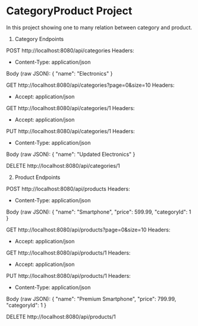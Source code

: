 ﻿# CategoryProduct  Project

  In this project showing one to many relation between category and product.
  1. Category Endpoints


POST http://localhost:8080/api/categories
Headers:
- Content-Type: application/json

Body (raw JSON):
{
    "name": "Electronics"
}


GET http://localhost:8080/api/categories?page=0&size=10
Headers:
- Accept: application/json

GET http://localhost:8080/api/categories/1
Headers:
- Accept: application/json

PUT http://localhost:8080/api/categories/1
Headers:
- Content-Type: application/json

Body (raw JSON):
{
    "name": "Updated Electronics"
}

DELETE http://localhost:8080/api/categories/1

2. Product Endpoints

POST http://localhost:8080/api/products
Headers:
- Content-Type: application/json

Body (raw JSON):
{
    "name": "Smartphone",
    "price": 599.99,
    "categoryId": 1
}

GET http://localhost:8080/api/products?page=0&size=10
Headers:
- Accept: application/json

GET http://localhost:8080/api/products/1
Headers:
- Accept: application/json

PUT http://localhost:8080/api/products/1
Headers:
- Content-Type: application/json

Body (raw JSON):
{
    "name": "Premium Smartphone",
    "price": 799.99,
    "categoryId": 1
}

DELETE http://localhost:8080/api/products/1
